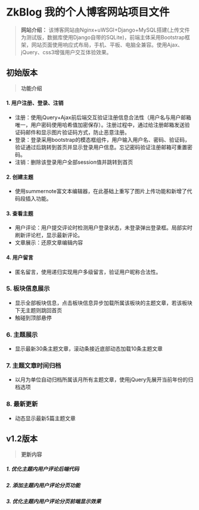 # ZkBlog 我的个人博客网站项目文件
>**网站介绍：** 该博客网站由Nginx+uWSGI+Django+MySQL搭建(上传文件为测试版，数据库使用Django自带的SQLite)，前端主体采用Bootstrap框架，网站页面使用响应式布局，手机、平板、电脑全兼容。使用Ajax、jQuery、css3增强用户交互体验效果。
## 初始版本
>**功能介绍**
#### 1. 用户注册、登录、注销
* 注册：使用jQuery+Ajax前后端交互验证注册信息合法性（用户名与用户邮箱唯一，用户密码使用哈希值加密保存）。注册过程中，通过给注册邮箱发送验证码邮件和显示图片验证码方式，防止恶意注册。
* 登录：登录采用bootstrap的模态框组件，用户输入用户名、密码、验证码，验证通过后跳转到首页并显示登录用户信息。忘记密码验证注册邮箱可重置密码。
* 注销：删除该登录用户全部session值并跳转到首页
#### 2. 创建主题
* 使用summernote富文本编辑器，在此基础上重写了图片上传功能和新增了代码段插入功能。
#### 3. 查看主题
* 用户评论：用户提交评论时检测用户登录状态，未登录弹出登录框。局部实时刷新评论栏，显示最新评论。
* 文章展示：还原文章编辑内容
#### 4. 用户留言
* 匿名留言，使用递归实现用户多级留言，验证用户昵称合法性。
### 5. 板块信息展示
* 显示全部板块信息，点击板块信息异步加载所属该板块的主题文章，若该板块下无主题则跳回首页
* 触碰到顶部悬停
### 6. 主题展示
* 显示最新30条主题文章，滚动条接近底部动态加载10条主题文章
### 7. 主题文章时间归档
* 以月为单位自动归档所属该月所有主题文章，使用jQuery先展开当前年份的归档选项
### 8. 最新更新
* 动态显示最新5篇主题文章

## v1.2版本
>**更新内容**
##### 1. 优化主题内用户评论后端代码
##### 2. 添加主题内用户评论分页功能
##### 3. 优化主题内用户评论分页前端显示效果
